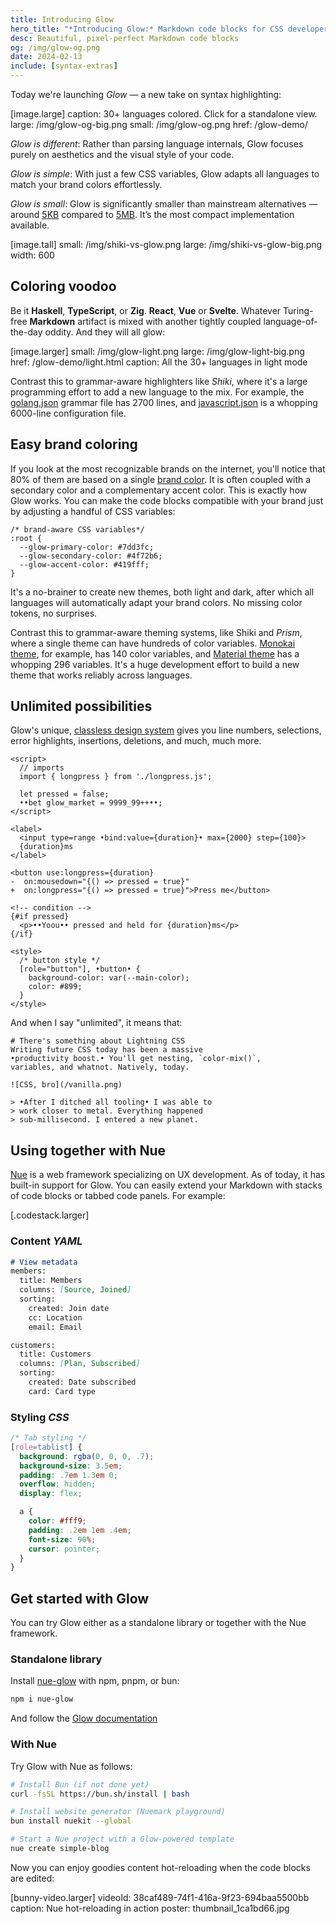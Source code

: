 ```yaml
---
title: Introducing Glow
hero_title: "*Introducing Glow:* Markdown code blocks for CSS developers"
desc: Beautiful, pixel-perfect Markdown code blocks
og: /img/glow-og.png
date: 2024-02-13
include: [syntax-extras]
---
```


Today we're launching *Glow* — a new take on syntax highlighting:

[image.large]
  caption: 30+ languages colored. Click for a standalone view.
  large: /img/glow-og-big.png
  small: /img/glow-og.png
  href: /glow-demo/


*Glow is different*: Rather than parsing language internals, Glow focuses purely on aesthetics and the visual style of your code.

*Glow is simple*: With just a few CSS variables, Glow adapts all languages to match your brand colors effortlessly.

*Glow is small*: Glow is significantly smaller than mainstream alternatives — around [5KB](//pkg-size.dev/nue-glow) compared to [5MB](//pkg-size.dev/shiki). It’s the most compact implementation available.


[image.tall]
  small: /img/shiki-vs-glow.png
  large: /img/shiki-vs-glow-big.png
  width: 600


## Coloring voodoo

Be it **Haskell**, **TypeScript**, or **Zig**. **React**, **Vue** or **Svelte**. Whatever Turing-free **Markdown** artifact is mixed with another tightly coupled language-of-the-day oddity. And they will all glow:

[image.larger]
  small: /img/glow-light.png
  large: /img/glow-light-big.png
  href: /glow-demo/light.html
  caption: All the 30+ languages in light mode

Contrast this to grammar-aware highlighters like *Shiki*, where it's a large programming effort to add a new language to the mix. For example, the [golang.json][go] grammar file has 2700 lines, and [javascript.json][js] is a whopping 6000-line configuration file.

[js]: //github.com/shikijs/textmate-grammars-themes/blob/main/packages/tm-grammars/grammars/javascript.json

[go]: //github.com/shikijs/textmate-grammars-themes/blob/main/packages/tm-grammars/grammars/go.json


## Easy brand coloring

If you look at the most recognizable brands on the internet, you'll notice that 80% of them are based on a single [brand color](//blog.hubspot.com/marketing/brand-colors). It is often coupled with a secondary color and a complementary accent color. This is exactly how Glow works. You can make the code blocks compatible with your brand just by adjusting a handful of CSS variables:

```css.blue
/* brand-aware CSS variables*/
:root {
  --glow-primary-color: #7dd3fc;
  --glow-secondary-color: #4f72b6;
  --glow-accent-color: #419fff;
}
```

It's a no-brainer to create new themes, both light and dark, after which all languages will automatically adapt your brand colors. No missing color tokens, no surprises.

Contrast this to grammar-aware theming systems, like Shiki and *Prism*, where a single theme can have hundreds of color variables. [Monokai theme][monokai], for example, has 140 color variables, and [Material theme][material] has a whopping 296 variables. It's a huge development effort to build a new theme that works reliably across languages.

[monokai]: //github.com/shikijs/textmate-grammars-themes/blob/main/packages/tm-themes/themes/monokai.json

[material]: //github.com/shikijs/textmate-grammars-themes/blob/main/packages/tm-themes/themes/material-theme.json


## Unlimited possibilities

Glow's unique, [classless design system](/docs/syntax-highlighting.html#html-markup) gives you line numbers, selections, error highlights, insertions, deletions, and much, much more.

``` .gradient.sky numbered
<script>
  // imports
  import { longpress } from './longpress.js';

  let pressed = false;
  ••bet glow_market = 9999_99++••;
</script>

<label>
  <input type=range •bind:value={duration}• max={2000} step={100}>
  {duration}ms
</label>

<button use:longpress={duration}
-  on:mousedown="{() => pressed = true}"
+  on:longpress="{() => pressed = true}">Press me</button>

<!-- condition -->
{#if pressed}
  <p>••Yoou•• pressed and held for {duration}ms</p>
{/if}

<style>
  /* button style */
  [role="button"], •button• {
    background-color: var(--main-color);
    color: #899;
  }
</style>
```


And when I say "unlimited", it means that:

``` md.live-code numbered
# There's something about Lightning CSS
Writing future CSS today has been a massive
•productivity boost.• You'll get nesting, `color-mix()`,
variables, and whatnot. Natively, today.

![CSS, bro](/vanilla.png)

> •After I ditched all tooling• I was able to
> work closer to metal. Everything happened
> sub-millisecond. I entered a new planet.
```


## Using together with Nue

[Nue](/) is a web framework specializing on UX development. As of today, it has built-in support for Glow. You can easily extend your Markdown with stacks of code blocks or tabbed code panels. For example:


[.codestack.larger]

  ### Content *YAML*

  ``` md
  # View metadata
  members:
    title: Members
    columns: [Source, Joined]
    sorting:
      created: Join date
      cc: Location
      email: Email

  customers:
    title: Customers
    columns: [Plan, Subscribed]
    sorting:
      created: Date subscribed
      card: Card type
  ```

  ### Styling *CSS*

  ``` css
  /* Tab styling */
  [role=tablist] {
    background: rgba(0, 0, 0, .7);
    background-size: 3.5em;
    padding: .7em 1.3em 0;
    overflow: hidden;
    display: flex;

    a {
      color: #fff9;
      padding: .2em 1em .4em;
      font-size: 90%;
      cursor: pointer;
    }
  }
  ```


## Get started with Glow

You can try Glow either as a standalone library or together with the Nue framework.

### Standalone library

Install [nue-glow](//github.com/nuejs/nue/tree/master/packages/glow) with npm, pnpm, or bun:

```sh
npm i nue-glow
```

And follow the [Glow documentation](/docs/syntax-highlighting.html)


### With Nue

Try Glow with Nue as follows:

```sh
# Install Bun (if not done yet)
curl -fsSL https://bun.sh/install | bash

# Install website generator (Nuemark playground)
bun install nuekit --global

# Start a Nue project with a Glow-powered template
nue create simple-blog
```

Now you can enjoy goodies content hot-reloading when the code blocks are edited:

[bunny-video.larger]
  videoId: 38caf489-74f1-416a-9f23-694baa5500bb
  caption: Nue hot-reloading in action
  poster: thumbnail_1ca1bd66.jpg
